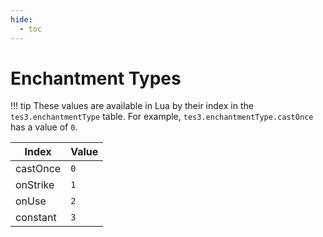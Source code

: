 ```yaml
---
hide:
  - toc
---
```


# Enchantment Types

!!! tip
	These values are available in Lua by their index in the `tes3.enchantmentType` table. For example, `tes3.enchantmentType.castOnce` has a value of `0`.

Index    | Value
-------- | -----
castOnce | `0`
onStrike | `1`
onUse    | `2`
constant | `3`
